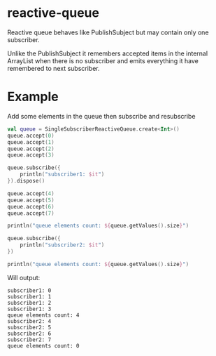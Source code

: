 # reactive-queue

Reactive queue behaves like PublishSubject but may contain only one subscriber.

Unlike the PublishSubject it remembers accepted items in the internal ArrayList
when there is no subscriber and emits everything it have remembered to next subscriber.

# Example

Add some elements in the queue then subscribe and resubscribe

```kotlin
val queue = SingleSubscriberReactiveQueue.create<Int>()
queue.accept(0)
queue.accept(1)
queue.accept(2)
queue.accept(3)

queue.subscribe({
    println("subscriber1: $it")
}).dispose()

queue.accept(4)
queue.accept(5)
queue.accept(6)
queue.accept(7)

println("queue elements count: ${queue.getValues().size}")

queue.subscribe({
    println("subscriber2: $it")
})

println("queue elements count: ${queue.getValues().size}")
```

Will output:

    subscriber1: 0
    subscriber1: 1
    subscriber1: 2
    subscriber1: 3
    queue elements count: 4
    subscriber2: 4
    subscriber2: 5
    subscriber2: 6
    subscriber2: 7
    queue elements count: 0

